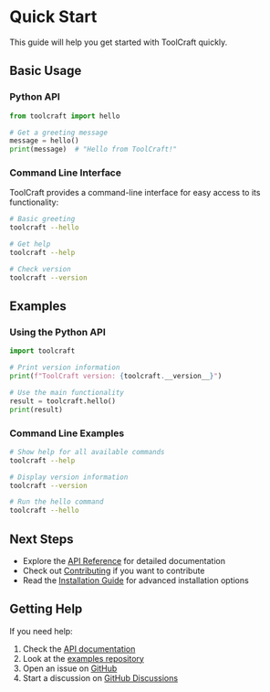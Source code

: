 # Quick Start

This guide will help you get started with ToolCraft quickly.

## Basic Usage

### Python API

```python
from toolcraft import hello

# Get a greeting message
message = hello()
print(message)  # "Hello from ToolCraft!"
```

### Command Line Interface

ToolCraft provides a command-line interface for easy access to its functionality:

```bash
# Basic greeting
toolcraft --hello

# Get help
toolcraft --help

# Check version
toolcraft --version
```

## Examples

### Using the Python API

```python
import toolcraft

# Print version information
print(f"ToolCraft version: {toolcraft.__version__}")

# Use the main functionality
result = toolcraft.hello()
print(result)
```

### Command Line Examples

```bash
# Show help for all available commands
toolcraft --help

# Display version information
toolcraft --version

# Run the hello command
toolcraft --hello
```

## Next Steps

- Explore the [API Reference](api.rst) for detailed documentation
- Check out [Contributing](contributing.md) if you want to contribute
- Read the [Installation Guide](installation.md) for advanced installation options

## Getting Help

If you need help:

1. Check the [API documentation](api.rst)
2. Look at the [examples repository](https://github.com/SpikingNeurons/toolcraft/tree/main/examples)
3. Open an issue on [GitHub](https://github.com/SpikingNeurons/toolcraft/issues)
4. Start a discussion on [GitHub Discussions](https://github.com/SpikingNeurons/toolcraft/discussions)
